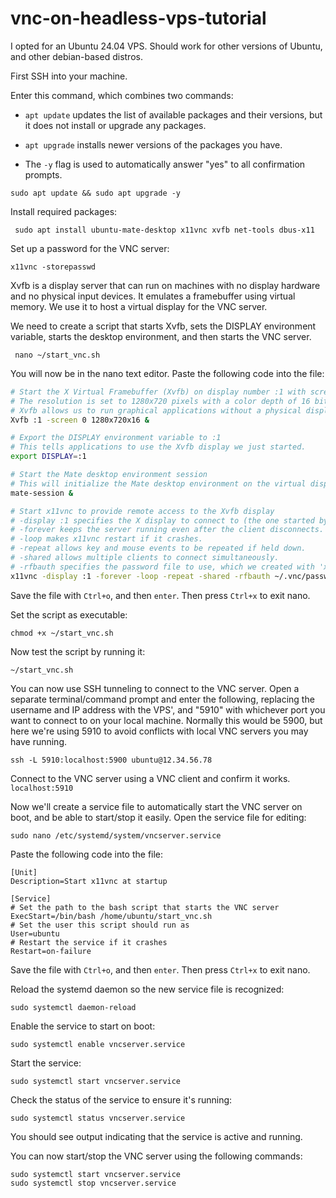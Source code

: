 # vnc-on-headless-vps-tutorial


I opted for an Ubuntu 24.04 VPS. Should work for other versions of Ubuntu, and other debian-based distros.


First SSH into your machine.

Enter this command, which combines two commands:

* `apt update` updates the list of available packages and their versions, but it does not install or upgrade any packages.

* `apt upgrade` installs newer versions of the packages you have. 

* The `-y` flag is used to automatically answer "yes" to all confirmation prompts.

```shell
sudo apt update && sudo apt upgrade -y
```


Install required packages:
```shell
 sudo apt install ubuntu-mate-desktop x11vnc xvfb net-tools dbus-x11
```

Set up a password for the VNC server:
```shell
x11vnc -storepasswd
```


Xvfb is a display server that can run on machines with no display hardware and no physical input devices. 
It emulates a framebuffer using virtual memory. We use it to host a virtual display for the VNC server.

We need to create a script that starts Xvfb, sets the DISPLAY environment variable, 
starts the desktop environment, and then starts the VNC server.

```shell
 nano ~/start_vnc.sh
```

You will now be in the nano text editor. Paste the following code into the file:

```bash
# Start the X Virtual Framebuffer (Xvfb) on display number :1 with screen 0
# The resolution is set to 1280x720 pixels with a color depth of 16 bits per pixel.
# Xvfb allows us to run graphical applications without a physical display.
Xvfb :1 -screen 0 1280x720x16 &

# Export the DISPLAY environment variable to :1
# This tells applications to use the Xvfb display we just started.
export DISPLAY=:1

# Start the Mate desktop environment session
# This will initialize the Mate desktop environment on the virtual display.
mate-session &

# Start x11vnc to provide remote access to the Xvfb display
# -display :1 specifies the X display to connect to (the one started by Xvfb).
# -forever keeps the server running even after the client disconnects.
# -loop makes x11vnc restart if it crashes.
# -repeat allows key and mouse events to be repeated if held down.
# -shared allows multiple clients to connect simultaneously.
# -rfbauth specifies the password file to use, which we created with 'x11vnc -storepasswd'.
x11vnc -display :1 -forever -loop -repeat -shared -rfbauth ~/.vnc/passwd
```

Save the file with `Ctrl+o`, and then `enter`. Then press `Ctrl+x` to exit nano.

Set the script as executable:

```shell
chmod +x ~/start_vnc.sh
```

Now test the script by running it:

```shell
~/start_vnc.sh
```

You can now use SSH tunneling to connect to the VNC server. 
Open a separate terminal/command prompt and enter the following, replacing the username and IP address with the VPS', 
and "5910" with whichever port you want to connect to on your local machine.
Normally this would be 5900, but here we're using 5910 to avoid conflicts with local VNC servers you may have running.

```shell
ssh -L 5910:localhost:5900 ubuntu@12.34.56.78
```

Connect to the VNC server using a VNC client and confirm it works.
`localhost:5910`


Now we'll create a service file to automatically start the VNC server on boot, and be able to start/stop it easily.
Open the service file for editing:

```shell
sudo nano /etc/systemd/system/vncserver.service
```


Paste the following code into the file:

```shell
[Unit]
Description=Start x11vnc at startup

[Service]
# Set the path to the bash script that starts the VNC server
ExecStart=/bin/bash /home/ubuntu/start_vnc.sh
# Set the user this script should run as
User=ubuntu
# Restart the service if it crashes
Restart=on-failure
```

Save the file with `Ctrl+o`, and then `enter`. Then press `Ctrl+x` to exit nano.

Reload the systemd daemon so the new service file is recognized:

```shell
sudo systemctl daemon-reload
```

Enable the service to start on boot:

```shell
sudo systemctl enable vncserver.service
```

Start the service:

```shell
sudo systemctl start vncserver.service
```

Check the status of the service to ensure it's running:

```shell
sudo systemctl status vncserver.service
```

You should see output indicating that the service is active and running.

You can now start/stop the VNC server using the following commands:

```shell
sudo systemctl start vncserver.service
sudo systemctl stop vncserver.service
```
